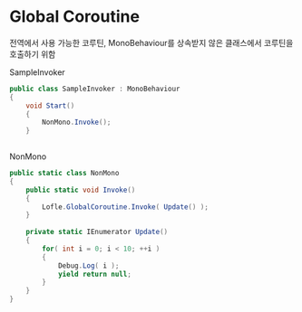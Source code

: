 # Global Coroutine

전역에서 사용 가능한 코루틴,
MonoBehaviour를 상속받지 않은 클래스에서 코루틴을 호출하기 위함

SampleInvoker

```csharp
public class SampleInvoker : MonoBehaviour
{
    void Start()
    {
        NonMono.Invoke();
    }
    
```

NonMono

``` csharp
public static class NonMono
{
    public static void Invoke()
    {
        Lofle.GlobalCoroutine.Invoke( Update() );
    }
	
    private static IEnumerator Update()
    {
        for( int i = 0; i < 10; ++i )
        {
            Debug.Log( i );
            yield return null;
        }
    }
}
```